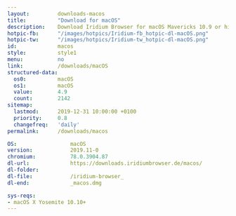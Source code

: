 ```yaml
---
layout:			downloads-macos
title:			"Download for macOS"
description:	Download Iridium Browser for macOS Mavericks 10.9 or higher. Iridium Browser is currently not available for iOS or any other mobile OS.
hotpic-fb:		"/images/hotpics/Iridium-fb_hotpic-dl-macOS.png"
hotpic-tw:		"/images/hotpics/Iridium-tw_hotpic-dl-macOS.png"
id:				macos
style:			style1
menu:			no
link:			/downloads/macOS
structured-data: 
  os0:			macOS
  os1:			macOS
  value:		4.9
  count:		2142
sitemap:
  lastmod:		2019-12-31 10:00:00 +0100
  priority:		0.8
  changefreq:	'daily'
permalink:		/downloads/macos

OS: 				macOS
version:			2019.11-0
chromium:			78.0.3904.87
dl-url:				https://downloads.iridiumbrowser.de/macos/
dl-folder:			
dl-file:			/iridium-browser_
dl-end:				_macos.dmg

sys-reqs:
- macOS X Yosemite 10.10+
---
```

